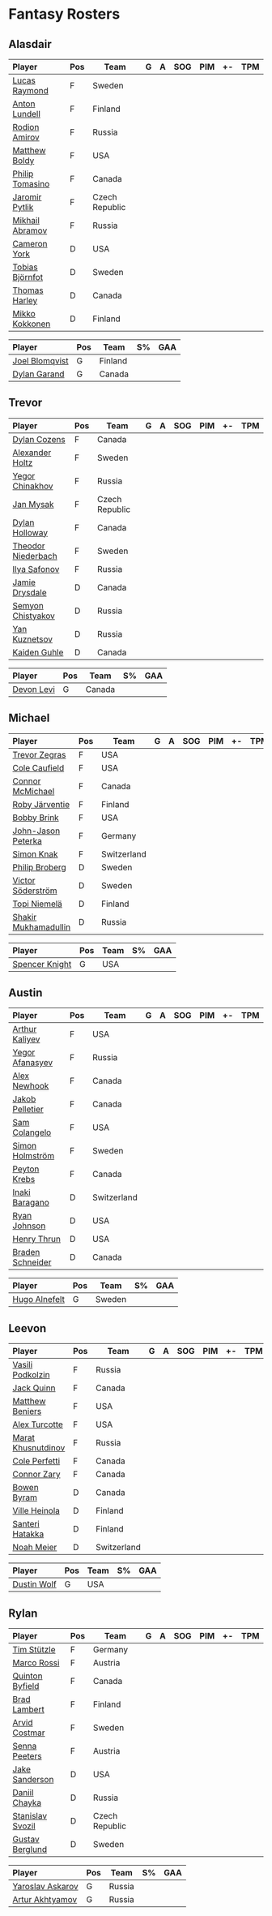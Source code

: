 # Fantasy Rosters
## Alasdair
| Player | Pos | Team | G | A | SOG | PIM | +\- | TPM |
| :----- | --- |  --- | - | - | --- | --- | --- | --: |
| [Lucas Raymond](https://www.eliteprospects.com/player/350702/lucas-raymond) | F | Sweden | | | | | | |
| [Anton Lundell](https://www.eliteprospects.com/player/360145/anton-lundell) | F | Finland | | | | | | |
| [Rodion Amirov](https://www.eliteprospects.com/player/518585/rodion-amirov) | F | Russia | | | | | | |
| [Matthew Boldy](https://www.eliteprospects.com/player/375501/matthew-boldy) | F | USA | | | | | | |
| [Philip Tomasino](https://www.eliteprospects.com/player/418531/philip-tomasino) | F | Canada | | | | | | |
| [Jaromir Pytlik](https://www.eliteprospects.com/player/318885/jaromir-pytlik) | F | Czech Republic | | | | | | |
| [Mikhail Abramov](https://www.eliteprospects.com/player/514653/mikhail-abramov) | F | Russia | | | | | | |
| [Cameron York](https://www.eliteprospects.com/player/290129/cameron-york) | D | USA | | | | | | |
| [Tobias Björnfot](https://www.eliteprospects.com/player/344751/tobias-bjornfot) | D | Sweden | | | | | | |
| [Thomas Harley](https://www.eliteprospects.com/player/465160/thomas-harley) | D | Canada | | | | | | |
| [Mikko Kokkonen](https://www.eliteprospects.com/player/347571/mikko-kokkonen) | D | Finland | | | | | | |

| Player | Pos | Team | S% | GAA |
| :----- | --- |  --- | -- | --: |
| [Joel Blomqvist](https://www.eliteprospects.com/player/495890/joel-blomqvist) | G | Finland | | | | | | |
| [Dylan Garand](https://www.eliteprospects.com/player/473852/dylan-garand) | G | Canada | | | | | | |
## Trevor
| Player | Pos | Team | G | A | SOG | PIM | +\- | TPM |
| :----- | --- |  --- | - | - | --- | --- | --- | --: |
| [Dylan Cozens](https://www.eliteprospects.com/player/286938/dylan-cozens) | F | Canada | | | | | | |
| [Alexander Holtz](https://www.eliteprospects.com/player/344808/alexander-holtz) | F | Sweden | | | | | | |
| [Yegor Chinakhov](https://www.eliteprospects.com/player/519779/yegor-chinakhov) | F | Russia | | | | | | |
| [Jan Mysak](https://www.eliteprospects.com/player/427906/jan-mysak) | F | Czech Republic | | | | | | |
| [Dylan Holloway](https://www.eliteprospects.com/player/322111/dylan-holloway) | F | Canada | | | | | | |
| [Theodor Niederbach](https://www.eliteprospects.com/player/394717/theodor-niederbach) | F | Sweden | | | | | | |
| [Ilya Safonov](https://www.eliteprospects.com/player/512834/ilya-safonov) | F | Russia | | | | | | |
| [Jamie Drysdale](https://www.eliteprospects.com/player/201868/jamie-drysdale) | D | Canada | | | | | | |
| [Semyon Chistyakov](https://www.eliteprospects.com/player/517832/semyon-chistyakov) | D | Russia | | | | | | |
| [Yan Kuznetsov](https://www.eliteprospects.com/player/440410/yan-kuznetsov) | D | Russia | | | | | | |
| [Kaiden Guhle](https://www.eliteprospects.com/player/413363/kaiden-guhle) | D | Canada | | | | | | |

| Player | Pos | Team | S% | GAA |
| :----- | --- |  --- | -- | --: |
| [Devon Levi](https://www.eliteprospects.com/player/276555/devon-levi) | G | Canada | | | | | | |
## Michael
| Player | Pos | Team | G | A | SOG | PIM | +\- | TPM |
| :----- | --- |  --- | - | - | --- | --- | --- | --: |
| [Trevor Zegras](https://www.eliteprospects.com/player/424453/trevor-zegras) | F | USA | | | | | | |
| [Cole Caufield](https://www.eliteprospects.com/player/316168/cole-caufield) | F | USA | | | | | | |
| [Connor McMichael](https://www.eliteprospects.com/player/424496/connor-mcmichael) | F | Canada | | | | | | |
| [Roby Järventie](https://www.eliteprospects.com/player/534236/roby-jarventie) | F | Finland | | | | | | |
| [Bobby Brink](https://www.eliteprospects.com/player/496724/bobby-brink) | F | USA | | | | | | |
| [John-Jason Peterka](https://www.eliteprospects.com/player/381855/john-jason-peterka) | F | Germany | | | | | | |
| [Simon Knak](https://www.eliteprospects.com/player/293158/simon-knak) | F | Switzerland | | | | | | |
| [Philip Broberg](https://www.eliteprospects.com/player/349467/philip-broberg) | D | Sweden | | | | | | |
| [Victor Söderström](https://www.eliteprospects.com/player/344555/victor-soderstrom) | D | Sweden | | | | | | |
| [Topi Niemelä](https://www.eliteprospects.com/player/499424/topi-niemela) | D | Finland | | | | | | |
| [Shakir Mukhamadullin](https://www.eliteprospects.com/player/552042/shakir-mukhamadullin) | D | Russia | | | | | | |

| Player | Pos | Team | S% | GAA |
| :----- | --- |  --- | -- | --: |
| [Spencer Knight](https://www.eliteprospects.com/player/379758/spencer-knight) | G | USA | | | | | | |
## Austin
| Player | Pos | Team | G | A | SOG | PIM | +\- | TPM |
| :----- | --- |  --- | - | - | --- | --- | --- | --: |
| [Arthur Kaliyev](https://www.eliteprospects.com/player/316114/arthur-kaliyev) | F | USA | | | | | | |
| [Yegor Afanasyev](https://www.eliteprospects.com/player/450909/yegor-afanasyev) | F | Russia | | | | | | |
| [Alex Newhook](https://www.eliteprospects.com/player/320307/alex-newhook) | F | Canada | | | | | | |
| [Jakob Pelletier](https://www.eliteprospects.com/player/410525/jakob-pelletier) | F | Canada | | | | | | |
| [Sam Colangelo](https://www.eliteprospects.com/player/386333/sam-colangelo) | F | USA | | | | | | |
| [Simon Holmström](https://www.eliteprospects.com/player/347250/simon-holmstrom) | F | Sweden | | | | | | |
| [Peyton Krebs](https://www.eliteprospects.com/player/322178/peyton-krebs) | F | Canada | | | | | | |
| [Inaki Baragano](https://www.eliteprospects.com/player/291290/inaki-baragano) | D | Switzerland | | | | | | |
| [Ryan Johnson](https://www.eliteprospects.com/player/290138/ryan-johnson) | D | USA | | | | | | |
| [Henry Thrun](https://www.eliteprospects.com/player/445218/henry-thrun) | D | USA | | | | | | |
| [Braden Schneider](https://www.eliteprospects.com/player/351820/braden-schneider) | D | Canada | | | | | | |

| Player | Pos | Team | S% | GAA |
| :----- | --- |  --- | -- | --: |
| [Hugo Alnefelt](https://www.eliteprospects.com/player/346977/hugo-alnefelt) | G | Sweden | | | | | | |
## Leevon
| Player | Pos | Team | G | A | SOG | PIM | +\- | TPM |
| :----- | --- |  --- | - | - | --- | --- | --- | --: |
| [Vasili Podkolzin](https://www.eliteprospects.com/player/512832/vasili-podkolzin) | F | Russia | | | | | | |
| [Jack Quinn](https://www.eliteprospects.com/player/336828/jack-quinn) | F | Canada | | | | | | |
| [Matthew Beniers](https://www.eliteprospects.com/player/201739/matthew-beniers) | F | USA | | | | | | |
| [Alex Turcotte](https://www.eliteprospects.com/player/290043/alex-turcotte) | F | USA | | | | | | |
| [Marat Khusnutdinov](https://www.eliteprospects.com/player/552045/marat-khusnutdinov) | F | Russia | | | | | | |
| [Cole Perfetti](https://www.eliteprospects.com/player/201940/cole-perfetti) | F | Canada | | | | | | |
| [Connor Zary](https://www.eliteprospects.com/player/351805/connor-zary) | F | Canada | | | | | | |
| [Bowen Byram](https://www.eliteprospects.com/player/326522/bowen-byram) | D | Canada | | | | | | |
| [Ville Heinola](https://www.eliteprospects.com/player/428795/ville-heinola) | D | Finland | | | | | | |
| [Santeri Hatakka](https://www.eliteprospects.com/player/397011/santeri-hatakka) | D | Finland | | | | | | |
| [Noah Meier](https://www.eliteprospects.com/player/520239/noah-meier) | D | Switzerland | | | | | | |

| Player | Pos | Team | S% | GAA |
| :----- | --- |  --- | -- | --: |
| [Dustin Wolf](https://www.eliteprospects.com/player/369943/dustin-wolf) | G | USA | | | | | | |
## Rylan
| Player | Pos | Team | G | A | SOG | PIM | +\- | TPM |
| :----- | --- |  --- | - | - | --- | --- | --- | --: |
| [Tim Stützle](https://www.eliteprospects.com/player/348134/tim-stutzle) | F | Germany | | | | | | |
| [Marco Rossi](https://www.eliteprospects.com/player/293179/marco-rossi) | F | Austria | | | | | | |
| [Quinton Byfield](https://www.eliteprospects.com/player/503020/quinton-byfield) | F | Canada | | | | | | |
| [Brad Lambert](https://www.eliteprospects.com/player/414961/brad-lambert) | F | Finland | | | | | | |
| [Arvid Costmar](https://www.eliteprospects.com/player/348012/arvid-costmar) | F | Sweden | | | | | | |
| [Senna Peeters](https://www.eliteprospects.com/player/241441/senna-peeters) | F | Austria | | | | | | |
| [Jake Sanderson](https://www.eliteprospects.com/player/413015/jake-sanderson) | D | USA | | | | | | |
| [Daniil Chayka](https://www.eliteprospects.com/player/514651/daniil-chayka) | D | Russia | | | | | | |
| [Stanislav Svozil](https://www.eliteprospects.com/player/428002/stanislav-svozil) | D | Czech Republic | | | | | | |
| [Gustav Berglund](https://www.eliteprospects.com/player/379956/gustav-berglund) | D | Sweden | | | | | | |

| Player | Pos | Team | S% | GAA |
| :----- | --- |  --- | -- | --: |
| [Yaroslav Askarov](https://www.eliteprospects.com/player/552036/yaroslav-askarov) | G | Russia | | | | | | |
| [Artur Akhtyamov](https://www.eliteprospects.com/player/529802/artur-akhtyamov) | G | Russia | | | | | | |
